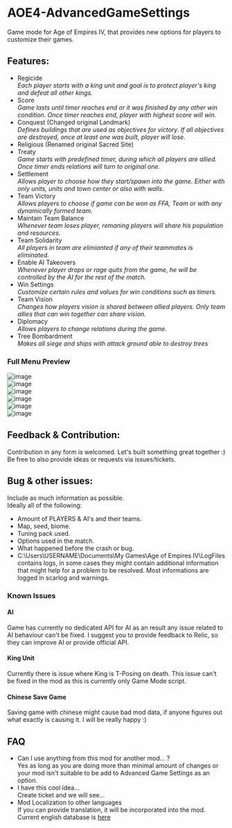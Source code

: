 # AOE4-AdvancedGameSettings
Game mode for Age of Empires IV, that provides new options for players to customize their games. 

## Features:
* Regicide  
_Each player starts with a king unit and goal is to protect player's king and defeat all other kings._
* Score  
_Game lasts until timer reaches end or it was finished by any other win condition. Once timer reaches end, player with highest score will win._
* Conquest (Changed original Landmark)   
_Defines buildings that are used as objectives for victory. If all objectives are destroyed, once at least one was built, player will lose._
* Religious (Renamed original Sacred Site)
* Treaty  
_Game starts with predefined timer, during which all players are allied. Once timer ends relations will turn to original one._
* Settlement  
_Allows player to choose how they start/spawn into the game. Either with only units, units and town center or also with walls._
* Team Victory  
_Allows players to choose if game can be won as FFA, Team or with any dynamically formed team._
* Maintain Team Balance  
_Whenever team loses player, remaning players will share his population and resources._
* Team Solidarity  
_All players in team are elimianted if any of their teammates is eliminated._
* Enable AI Takeovers  
_Whenever player drops or rage quits from the game, he will be controlled by the AI for the rest of the match._
* Win Settings  
_Customize certain rules and values for win conditions such as timers._
* Team Vision  
_Changes how players vision is shared between allied players. Only team allies that can win together can share vision._
* Diplomacy  
_Allows players to change relations during the game._
* Tree Bombardment  
_Makes all siege and ships with attack ground able to destroy trees_
### Full Menu Preview
![image](https://user-images.githubusercontent.com/37557138/167272719-32d5087c-794f-46e9-8ec1-bf674c8b62ee.png)  
![image](https://user-images.githubusercontent.com/37557138/167272731-036610fb-7021-4d34-89c8-879e684a22b4.png)  
![image](https://user-images.githubusercontent.com/37557138/167272736-5b8b0890-e9f8-4255-8974-08ab9d034b9b.png)   
![image](https://user-images.githubusercontent.com/37557138/167272744-1819f0c3-7e43-4a2f-9c55-a9fd2ae866eb.png)  
![image](https://user-images.githubusercontent.com/37557138/167272748-28b8d81a-8e43-422a-8272-42dc51289a98.png)  
![image](https://user-images.githubusercontent.com/37557138/167299668-dbd44689-99ed-4f45-bf29-d9f2784c4c84.png)  

## Feedback & Contribution:
Contribution in any form is welcomed. Let's built something great together :)   
Be free to also provide ideas or requests via issues/tickets.  

## Bug & other issues:    
Include as much information as possible.   
Ideally all of the following:  
- Amount of PLAYERS & AI's and their teams.
- Map, seed, biome. 
- Tuning pack used.
- Options used in the match.  
- What happened before the crash or bug.  
- C:\Users\USERNAME\Documents\My Games\Age of Empires IV\LogFiles contains logs, in some cases they might contain additional information that might help for a problem to be resolved. Most informations are logged in scarlog and warnings.  

### Known Issues

#### AI
Game has currently no dedicated API for AI as an result any issue related to AI behaviour can't be fixed.
I suggest you to provide feedback to Relic, so they can improve AI or provide official API.

#### King Unit
Currently there is issue where King is T-Posing on death. This issue can't be fixed in the mod as this is currently only Game Mode script.

#### Chinese Save Game
Saving game with chinese might cause bad mod data, if anyone figures out what exactly is causing it. I will be really happy :)

## FAQ
* Can I use anything from this mod for another mod... ?  
Yes as long as you are doing more than minimal amount of changes or your mod isn't suitable to be add to Advanced Game Settings as an option.   
* I have this cool idea...  
Create ticket and we will see...
* Mod Localization to other languages  
If you can provide translation, it will be incorporated into the mod. Current english database is [here](https://github.com/Woprok/AOE4-AdvancedGameSettings/blob/master/assets/locdb/Advanced%20Game%20Settings_en.csv)

